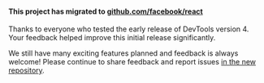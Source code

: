 #### This project has migrated to [github.com/facebook/react](https://github.com/facebook/react)

Thanks to everyone who tested the early release of DevTools version 4.
Your feedback helped improve this initial release significantly.

We still have many exciting features planned and feedback is always welcome!
Please continue to share feedback and report issues [in the new repository](https://github.com/facebook/react/issues/new?labels=Component:%20Developer%20Tools).